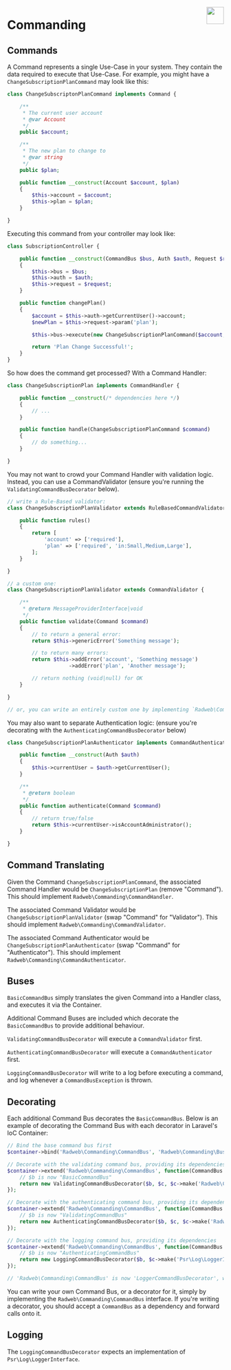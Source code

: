 [<img src="http://i.imgur.com/Qslhr5z.png" align="right" height="40">](http://radweb.co.uk)

# Commanding

## Commands

A Command represents a single Use-Case in your system. They contain the data required to execute that Use-Case. For example, you might have a `ChangeSubscriptionPlanCommand` may look like this:

```php
class ChangeSubscriptonPlanCommand implements Command {

    /**
     * The current user account
     * @var Account
     */
    public $account;

    /**
     * The new plan to change to
     * @var string
     */
    public $plan;

    public function __construct(Account $account, $plan)
    {
        $this->account = $account;
        $this->plan = $plan;
    }

}
```

Executing this command from your controller may look like:

```php
class SubscriptionController {

    public function __construct(CommandBus $bus, Auth $auth, Request $request)
    {
        $this->bus = $bus;
        $this->auth = $auth;
        $this->request = $request;
    }

    public function changePlan()
    {
        $account = $this->auth->getCurrentUser()->account;
        $newPlan = $this->request->param('plan');

        $this->bus->execute(new ChangeSubscriptionPlanCommand($account, $newPlan));

        return 'Plan Change Successful!';
    }
}
```

So how does the command get processed? With a Command Handler:

```php
class ChangeSubscriptionPlan implements CommandHandler {

    public function __construct(/* dependencies here */)
    {
        // ...
    }

    public function handle(ChangeSubscriptionPlanCommand $command)
    {
        // do something...
    }

}
```

You may not want to crowd your Command Handler with validation logic. Instead, you can use a CommandValidator (ensure you're running the `ValidatingCommandBusDecorator` below).

```php
// write a Rule-Based validator:
class ChangeSubscriptionPlanValidator extends RuleBasedCommandValidator {

    public function rules()
    {
        return [
            'account' => ['required'],
            'plan' => ['required', 'in:Small,Medium,Large'],
        ];
    }

}

// a custom one:
class ChangeSubscriptionPlanValidator extends CommandValidator {

    /**
     * @return MessageProviderInterface|void
     */
    public function validate(Command $command)
    {
        // to return a general error:
        return $this->genericError('Something message');

        // to return many errors:
        return $this->addError('account', 'Something message')
                    ->addError('plan', 'Another message');

        // return nothing (void|null) for OK
    }

}

// or, you can write an entirely custom one by implementing `Radweb\Commanding\CommandValidator`
```

You may also want to separate Authentication logic: (ensure you're decorating with the `AuthenticatingCommandBusDecorator` below)

```php
class ChangeSubscriptionPlanAuthenticator implements CommandAuthenticator {

    public function __construct(Auth $auth)
    {
        $this->currentUser = $auth->getCurrentUser();
    }

    /**
     * @return boolean
     */
    public function authenticate(Command $command)
    {
        // return true/false
        return $this->currentUser->isAccountAdministrator();
    }

}
```

## Command Translating

Given the Command `ChangeSubscriptionPlanCommand`, the associated Command Handler would be `ChangeSubscriptionPlan` (remove "Command"). This should implement `Radweb\Commanding\CommandHandler`.

The associated Command Validator would be `ChangeSubscriptionPlanValidator` (swap "Command" for "Validator"). This should implement `Radweb\Commanding\CommandValidator`.

The associated Command Authenticator would be `ChangeSubscriptionPlanAuthenticator` (swap "Command" for "Authenticator"). This should implement `Radweb\Commanding\CommandAuthenticator`.

## Buses

`BasicCommandBus` simply translates the given Command into a Handler class, and executes it via the Container.

Additional Command Buses are included which decorate the `BasicCommandBus` to provide additional behaviour.

`ValidatingCommandBusDecorator` will execute a `CommandValidator` first.

`AuthenticatingCommandBusDecorator` will execute a `CommandAuthenticator` first.

`LoggingCommandBusDecorator` will write to a log before executing a command, and log whenever a `CommandBusException` is thrown.

## Decorating

Each additional Command Bus decorates the `BasicCommandBus`. Below is an example of decorating the Command Bus with each decorator in Laravel's IoC Container:

```php
// Bind the base command bus first
$container->bind('Radweb\Commanding\CommandBus', 'Radweb\Commanding\Buses\BasicCommandBus');

// Decorate with the validating command bus, providing its dependencies
$container->extend('Radweb\Commanding\CommandBus', function(CommandBus $b, Container $c) {
    // $b is now "BasicCommandBus"
    return new ValidatingCommandBusDecorator($b, $c, $c->make('Radweb\Commanding\CommandTranslator');
});

// Decorate with the authenticating command bus, providing its dependencies
$container->extend('Radweb\Commanding\CommandBus', function(CommandBus $b, Container $c) {
    // $b is now "ValidatingCommandBus"
    return new AuthenticatingCommandBusDecorator($b, $c, $c->make('Radweb\Commanding\CommandTranslator');
});

// Decorate with the logging command bus, providing its dependencies
$container->extend('Radweb\Commanding\CommandBus', function(CommandBus $b, Container $c) {
    // $b is now "AuthenticatingCommandBus"
    return new LoggingCommandBusDecorator($b, $c->make('Psr\Log\LoggerInterface');
});

// 'Radweb\Commanding\CommandBus' is now 'LoggerCommandBusDecorator', which wraps 'AuthenticatingCommandBusDecorator', which wraps 'ValidatingCommandBusDecorator', which wraps 'BasicCommandBus'
```

You can write your own Command Bus, or a decorator for it, simply by implementing the `Radweb\Commanding\CommandBus` interface. If you're writing a decorator, you should accept a `CommandBus` as a dependency and forward calls onto it.

## Logging

The `LoggingCommandBusDecorator` expects an implementation of `Psr\Log\LoggerInterface`.

